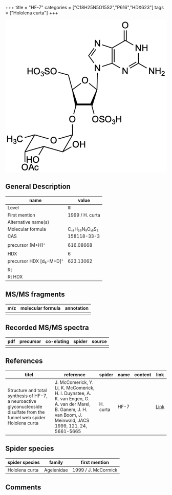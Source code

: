 +++
title = "HF-7"
categories = ["C18H25N5O15S2","P616","HDX623"]
tags = ["Hololena curta"]
+++

![](/img/HF-7.png)

## General Description

| name                    | value           |
|-------------------------|-----------------|
| Level                   | III             |
| First mention           | 1999 / H. curta |
| Alternative name(s)     |                 |
| Molecular formula       | C₁₈H₂₅N₅O₁₅S₂   |
| CAS                     | 158118-33-3     |
|                         |                 |
| precursor [M+H]⁺        | 616.08668       |
|                         |                 |
| HDX                     | 6               |
| precursor HDX [d₆-M+D]⁺ | 623.13062       |
|                         |                 |
| Rt                      |                 |
| Rt HDX                  |                 |

## MS/MS fragments

| m/z | molecular formula | annotation |
|-----|-------------------|------------|
|     |                   |            |

## Recorded MS/MS spectra

| pdf | precursor | co-eluting | spider | source |
|-----|-----------|------------|--------|--------|
|     |           |            |        |        |

## References

| titel                                                                                                                    | reference                                                                                                                                                       | spider   | name | content | link                                           |
|--------------------------------------------------------------------------------------------------------------------------|-----------------------------------------------------------------------------------------------------------------------------------------------------------------|----------|------|---------|------------------------------------------------|
| Structure and total synthesis of HF-7, a neuroactive glyconucleoside disulfate from the funnel web spider Hololena curta | J. McComerick, Y. Li, K. McComerick, H. I. Duynstee, A. K. van Engen, G. A. van der Marel, B. Ganem, J. H. van Boom, J. Meinwald, JACS 1999, 121, 24, 5661-5665 | H. curta | HF-7 |         | [Link](https://pubs.acs.org/doi/abs/10.1021/ja990274q) |

## Spider species

| spider species | family     | first mention       |
|----------------|------------|---------------------|
| Hololena curta | Agelenidae | 1999 / J. McCormick |

## Comments